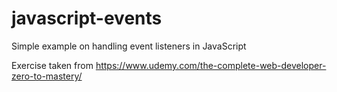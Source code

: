# javascript-events
Simple example on handling event listeners in JavaScript

Exercise taken from https://www.udemy.com/the-complete-web-developer-zero-to-mastery/ 
